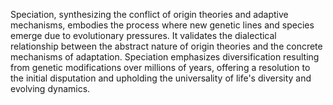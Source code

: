 
Speciation, synthesizing the conflict of origin theories and adaptive mechanisms, embodies the process where new genetic lines and species emerge due to evolutionary pressures. It validates the dialectical relationship between the abstract nature of origin theories and the concrete mechanisms of adaptation. Speciation emphasizes diversification resulting from genetic modifications over millions of years, offering a resolution to the initial disputation and upholding the universality of life's diversity and evolving dynamics.

